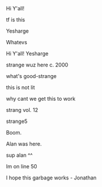 
Hi Y'all!





tf is this









Yesharge

Whatevs



Hi Y'all!
Yesharge


strange wuz here c. 2000

what's good-strange

this is not lit


why cant we get this to work


strang vol. 12


strange5

Boom.

Alan was here.

sup alan ^^






Im on line 50


I hope this garbage works - Jonathan